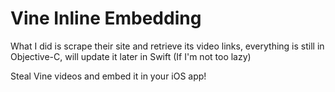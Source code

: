 Vine Inline Embedding 
===================

What I did is scrape their site and retrieve its video links, everything is still in Objective-C, will update it later in Swift (If I'm not too lazy)

Steal Vine videos and embed it in your iOS app! 



